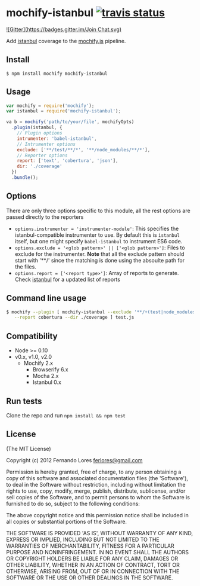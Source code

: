 mochify-istanbul [![travis status](https://travis-ci.org/ferlores/mochify-istanbul.svg?branch=master)](https://travis-ci.org/ferlores/mochify-istanbul)
=====================
[![Gitter](https://badges.gitter.im/Join Chat.svg)](https://gitter.im/ferlores/mochify-istanbul?utm_source=badge&utm_medium=badge&utm_campaign=pr-badge&utm_content=badge)

Add [istanbul](https://github.com/gotwarlost/istanbul) coverage to the [mochify.js](https://github.com/mantoni/mochify.js) pipeline.

## Install

```
$ npm install mochify mochify-istanbul
```

## Usage

```javascript
var mochify = require('mochify');
var istanbul = require('mochify-istanbul');

va b = mochify('path/to/your/file', mochifyOpts)
  .plugin(istanbul, {
    // Plugin options
    intrumenter: 'babel-istanbul',
    // Intrumenter options
    exclude: ['**/test/**/*', '**/node_modules/**/*'],
    // Reporter options
    report: ['text', 'cobertura', 'json'],
    dir: './coverage'
  })
  .bundle();
```

## Options
There are only three options specific to this module, all the rest options are passed directly to the reporters
* ```options.instrumenter = 'instrumenter-module'```: This specifies the
  istanbul-compatible instrumenter to use. By default this is `istanbul`
  itself, but one might specify `babel-istanbul` to instrument ES6 code.
* ```options.exclude = '<glob pattern>' || ['<glob pattern>']```: Files to exclude for the instrumenter. **Note** that all the exclude pattern should start with '**/' since the matching is done using the absoulte path for the files.
* ```options.report = ['<report type>']```: Array of reports to generate. Check [istanbul](https://github.com/gotwarlost/istanbul) for a updated list of reports

## Command line usage

``` bash
$ mochify --plugin [ mochify-istanbul --exclude '**/+(test|node_modules)/**/*' --report json  \
   --report cobertura --dir ./coverage ] test.js
```

## Compatibility
 - Node >= 0.10
 - v0.x, v1.0, v2.0
    - Mochify 2.x
        - Browserify 6.x
        - Mocha 2.x
        - Istanbul 0.x

## Run tests
Clone the repo and run ```npm install && npm test```

## License

(The MIT License)

Copyright (c) 2012 Fernando Lores <ferlores@gmail.com>

Permission is hereby granted, free of charge, to any person obtaining a copy of this software and associated documentation files (the 'Software'), to deal in the Software without restriction, including without limitation the rights to use, copy, modify, merge, publish, distribute, sublicense, and/or sell copies of the Software, and to permit persons to whom the Software is furnished to do so, subject to the following conditions:

The above copyright notice and this permission notice shall be included in all copies or substantial portions of the Software.

THE SOFTWARE IS PROVIDED 'AS IS', WITHOUT WARRANTY OF ANY KIND, EXPRESS OR IMPLIED, INCLUDING BUT NOT LIMITED TO THE WARRANTIES OF MERCHANTABILITY, FITNESS FOR A PARTICULAR PURPOSE AND NONINFRINGEMENT. IN NO EVENT SHALL THE AUTHORS OR COPYRIGHT HOLDERS BE LIABLE FOR ANY CLAIM, DAMAGES OR OTHER LIABILITY, WHETHER IN AN ACTION OF CONTRACT, TORT OR OTHERWISE, ARISING FROM, OUT OF OR IN CONNECTION WITH THE SOFTWARE OR THE USE OR OTHER DEALINGS IN THE SOFTWARE.
